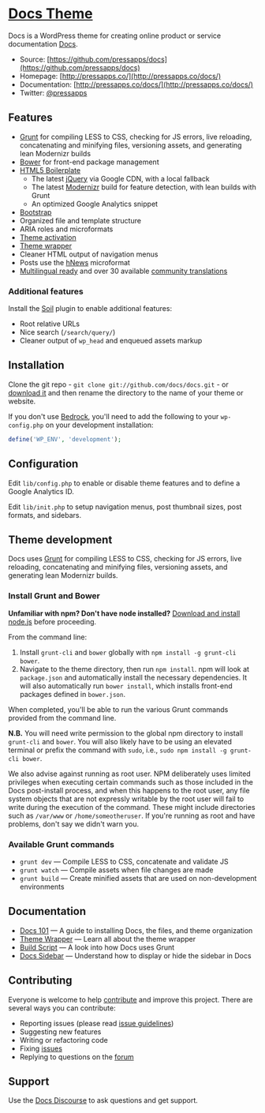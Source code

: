 # [Docs Theme](http://pressapps.co/)

Docs is a WordPress theme for creating online product or service documentation [Docs](http://pressapps.co/docs/).

* Source: [https://github.com/pressapps/docs](https://github.com/pressapps/docs)
* Homepage: [http://pressapps.co/](http://pressapps.co/docs/)
* Documentation: [http://pressapps.co/docs/](http://pressapps.co/docs/)
* Twitter: [@pressapps](https://twitter.com/pressapps)

## Features

* [Grunt](http://pressapps.co/using-grunt-for-wordpress-theme-development/) for compiling LESS to CSS, checking for JS errors, live reloading, concatenating and minifying files, versioning assets, and generating lean Modernizr builds
* [Bower](http://bower.io/) for front-end package management
* [HTML5 Boilerplate](http://html5boilerplate.com/)
  * The latest [jQuery](http://jquery.com/) via Google CDN, with a local fallback
  * The latest [Modernizr](http://modernizr.com/) build for feature detection, with lean builds with Grunt
  * An optimized Google Analytics snippet
* [Bootstrap](http://getbootstrap.com/)
* Organized file and template structure
* ARIA roles and microformats
* [Theme activation](http://pressapps.co/docs-101/#theme-activation)
* [Theme wrapper](http://pressapps.co/an-introduction-to-the-docs-theme-wrapper/)
* Cleaner HTML output of navigation menus
* Posts use the [hNews](http://microformats.org/wiki/hnews) microformat
* [Multilingual ready](http://pressapps.co/wpml/) and over 30 available [community translations](https://github.com/docs/docs-translations)

### Additional features

Install the [Soil](https://github.com/docs/soil) plugin to enable additional features:

* Root relative URLs
* Nice search (`/search/query/`)
* Cleaner output of `wp_head` and enqueued assets markup

## Installation

Clone the git repo - `git clone git://github.com/docs/docs.git` - or [download it](https://github.com/docs/docs/zipball/master) and then rename the directory to the name of your theme or website.

If you don't use [Bedrock](https://github.com/docs/bedrock), you'll need to add the following to your `wp-config.php` on your development installation:

```php
define('WP_ENV', 'development');
```

## Configuration

Edit `lib/config.php` to enable or disable theme features and to define a Google Analytics ID.

Edit `lib/init.php` to setup navigation menus, post thumbnail sizes, post formats, and sidebars.

## Theme development

Docs uses [Grunt](http://gruntjs.com/) for compiling LESS to CSS, checking for JS errors, live reloading, concatenating and minifying files, versioning assets, and generating lean Modernizr builds.

### Install Grunt and Bower

**Unfamiliar with npm? Don't have node installed?** [Download and install node.js](http://nodejs.org/download/) before proceeding.

From the command line:

1. Install `grunt-cli` and `bower` globally with `npm install -g grunt-cli bower`.
2. Navigate to the theme directory, then run `npm install`. npm will look at `package.json` and automatically install the necessary dependencies. It will also automatically run `bower install`, which installs front-end packages defined in `bower.json`.

When completed, you'll be able to run the various Grunt commands provided from the command line.

**N.B.** 
You will need write permission to the global npm directory to install `grunt-cli` and `bower`. You will also likely have to be using an elevated terminal or prefix the command with `sudo`, i.e., `sudo npm install -g grunt-cli bower`. 

We also advise against running as root user. NPM deliberately uses limited privileges when executing certain commands such as those included in the Docs post-install process, and when this happens to the root user, any file system objects that are not expressly writable by the root user will fail to write during the execution of the command. These might include directories such as `/var/www` or `/home/someotheruser`. If you're running as root and have problems, don't say we didn't warn you.

### Available Grunt commands

* `grunt dev` — Compile LESS to CSS, concatenate and validate JS
* `grunt watch` — Compile assets when file changes are made
* `grunt build` — Create minified assets that are used on non-development environments

## Documentation

* [Docs 101](http://pressapps.co/docs-101/) — A guide to installing Docs, the files, and theme organization
* [Theme Wrapper](http://pressapps.co/an-introduction-to-the-docs-theme-wrapper/) — Learn all about the theme wrapper
* [Build Script](http://pressapps.co/using-grunt-for-wordpress-theme-development/) — A look into how Docs uses Grunt
* [Docs Sidebar](http://pressapps.co/the-docs-sidebar/) — Understand how to display or hide the sidebar in Docs

## Contributing

Everyone is welcome to help [contribute](CONTRIBUTING.md) and improve this project. There are several ways you can contribute:

* Reporting issues (please read [issue guidelines](https://github.com/necolas/issue-guidelines))
* Suggesting new features
* Writing or refactoring code
* Fixing [issues](https://github.com/docs/docs/issues)
* Replying to questions on the [forum](http://discourse.pressapps.co/)

## Support

Use the [Docs Discourse](http://discourse.pressapps.co/) to ask questions and get support.
